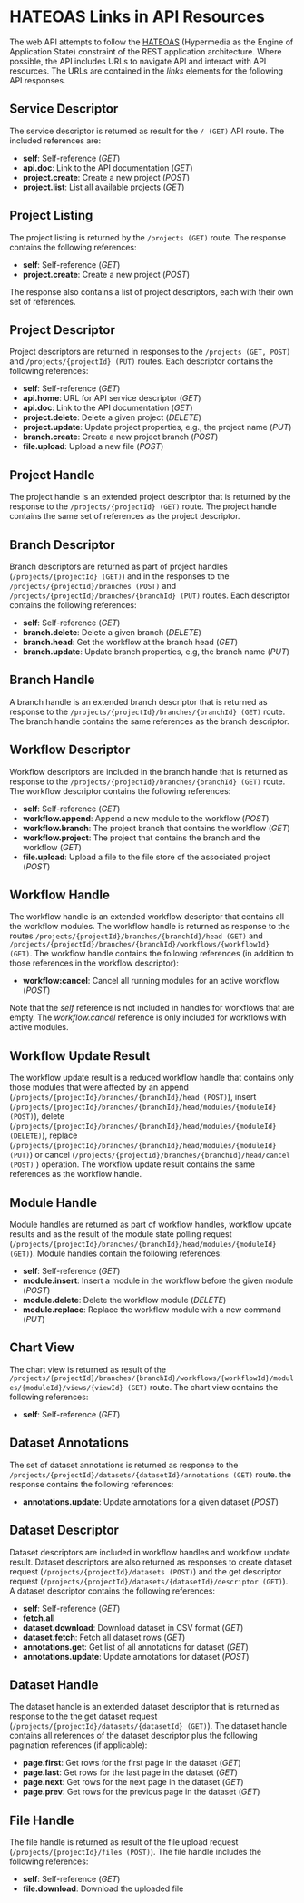 # HATEOAS Links in API Resources

The web API attempts to follow the [HATEOAS](https://en.wikipedia.org/wiki/HATEOAS) (Hypermedia as the Engine of Application State) constraint of the REST application architecture. Where possible, the API includes URLs to navigate API and interact with API resources. The URLs are contained in the *links* elements for the following API responses.



## Service Descriptor

The service descriptor is returned as result for the `/ (GET)` API route.  The included references are:

- **self**: Self-reference (*GET*)
- **api.doc**: Link to the API documentation (*GET*)
- **project.create**: Create a new project (*POST*)
- **project.list**: List all available projects (*GET*)



## Project Listing

The project listing is returned by the `/projects (GET)` route. The response contains the following references:

- **self**: Self-reference (*GET*)
- **project.create**: Create a new project (*POST*)

The response also contains a list of project descriptors, each with their own set of references.



## Project Descriptor

Project descriptors are returned in responses to the `/projects (GET, POST)` and `/projects/{projectId} (PUT)` routes. Each descriptor contains the following references:

- **self**: Self-reference (*GET*)
- **api.home**: URL for API service descriptor (*GET*)
- **api.doc**: Link to the API documentation (*GET*)
- **project.delete**: Delete a given project (*DELETE*)
- **project.update**: Update project properties, e.g., the project name (*PUT*)
- **branch.create**: Create a new project branch (*POST*)
- **file.upload**: Upload a new file (*POST*)



## Project Handle

The project handle is an extended project descriptor that is returned by the response to the `/projects/{projectId} (GET)` route. The project handle contains the same set of references as the project descriptor.



## Branch Descriptor

Branch descriptors are returned as part of project handles (`/projects/{projectId} (GET)`) and in the responses to the `/projects/{projectId}/branches (POST)` and `/projects/{projectId}/branches/{branchId} (PUT)` routes. Each descriptor contains the following references:
 
- **self**: Self-reference (*GET*)
- **branch.delete**: Delete a given branch (*DELETE*)
- **branch.head**: Get the workflow at the branch head (*GET*)
- **branch.update**: Update branch properties, e.g, the branch name (*PUT*)



## Branch Handle

A branch handle is an extended branch descriptor that is returned as response to the `/projects/{projectId}/branches/{branchId} (GET)` route. The branch handle contains the same references as the branch descriptor.



## Workflow Descriptor

Workflow descriptors are included in the branch handle that is returned as response to the `/projects/{projectId}/branches/{branchId} (GET)` route. The workflow descriptor contains the following references:

- **self**: Self-reference (*GET*)
- **workflow.append**: Append a new module to the workflow (*POST*)
- **workflow.branch**: The project branch that contains the workflow (*GET*)
- **workflow.project**: The project that contains the branch and the workflow (*GET*)
- **file.upload**: Upload a file to the file store of the associated project (*POST*)



## Workflow Handle

The workflow handle is an extended workflow descriptor that contains all the workflow modules. The workflow handle is returned as response to the routes `/projects/{projectId}/branches/{branchId}/head (GET)` and `/projects/{projectId}/branches/{branchId}/workflows/{workflowId} (GET)`. The workflow handle contains the following references (in addition to those references in the workflow descriptor):

- **workflow:cancel**: Cancel all running modules for an active workflow (*POST*)

Note that the *self* reference is not included in handles for workflows that are empty. The *workflow.cancel* reference is only included for workflows with active modules.



## Workflow Update Result

The workflow update result is a reduced workflow handle that contains only those modules that were affected by an append (`/projects/{projectId}/branches/{branchId}/head (POST)`), insert (`/projects/{projectId}/branches/{branchId}/head/modules/{moduleId} (POST)`), delete (`/projects/{projectId}/branches/{branchId}/head/modules/{moduleId} (DELETE)`), replace (`/projects/{projectId}/branches/{branchId}/head/modules/{moduleId} (PUT)`) or cancel (`/projects/{projectId}/branches/{branchId}/head/cancel (POST)` ) operation. The workflow update result contains the same references as the workflow handle.



## Module Handle

Module handles are returned as part of workflow handles, workflow update results and as the result of the module state polling request (`/projects/{projectId}/branches/{branchId}/head/modules/{moduleId} (GET)`). Module handles contain the following references:

- **self**: Self-reference (*GET*)
- **module.insert**: Insert a module in the workflow before the given module (*POST*)
- **module.delete**: Delete the workflow module (*DELETE*)
- **module.replace**: Replace the workflow module with a new command (*PUT*)



## Chart View

The chart view is returned as result of the `/projects/{projectId}/branches/{branchId}/workflows/{workflowId}/modules/{moduleId}/views/{viewId} (GET)` route. The chart view contains the following references:

- **self**: Self-reference (*GET*)



## Dataset Annotations

The set of dataset annotations is returned as response to the `/projects/{projectId}/datasets/{datasetId}/annotations (GET)` route. the response contains the following references:

- **annotations.update**: Update annotations for a given dataset (*POST*)



## Dataset Descriptor

Dataset descriptors are included in workflow handles and workflow update result. Dataset descriptors are also returned as responses to create dataset request (`/projects/{projectId}/datasets (POST)`) and the get descriptor request (`/projects/{projectId}/datasets/{datasetId}/descriptor (GET)`). A dataset descriptor contains the following references:

- **self**: Self-reference (*GET*)
- **fetch.all**
- **dataset.download**: Download dataset in CSV format (*GET*)
- **dataset.fetch**: Fetch all dataset rows (*GET*)
- **annotations.get**: Get list of all annotations for dataset (*GET*)
- **annotations.update**: Update annotations for dataset (*POST*)



## Dataset Handle

The dataset handle is an extended dataset descriptor that is returned as response to the the get dataset request (`/projects/{projectId}/datasets/{datasetId} (GET)`). The dataset handle contains all references of the dataset descriptor plus the following pagination references (if applicable):

- **page.first**: Get rows for the first page in the dataset (*GET*)
- **page.last**: Get rows for the last page in the dataset (*GET*)
- **page.next**: Get rows for the next page in the dataset (*GET*)
- **page.prev**: Get rows for the previous page in the dataset (*GET*)



## File Handle

The file handle is returned as result of the file upload request (`/projects/{projectId}/files (POST)`). The file handle includes the following references:

- **self**: Self-reference (*GET*)
- **file.download**: Download the uploaded file
